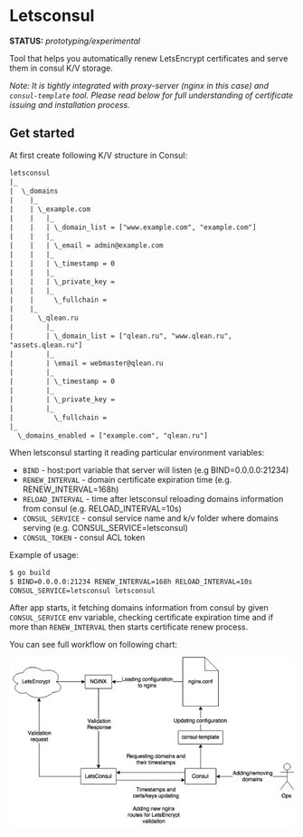 # Letsconsul

**STATUS:** *prototyping/experimental*

Tool that helps you automatically renew LetsEncrypt certificates and serve them in consul K/V storage.

*Note: It is tightly integrated with proxy-server (nginx in this case) and `consul-template` tool. Please read below for full understanding of certificate issuing and installation process.*

## Get started

At first create following K/V structure in Consul:

```
letsconsul
|_
|  \_domains
|    |_
|    | \_example.com
|    |   |_
|    |   | \_domain_list = ["www.example.com", "example.com"]
|    |   |_
|    |   | \_email = admin@example.com
|    |   |_
|    |   | \_timestamp = 0
|    |   |_
|    |   | \_private_key =
|    |   |_
|    |     \_fullchain =
|    |_
|      \_qlean.ru
|        |_
|        | \_domain_list = ["qlean.ru", "www.qlean.ru", "assets.qlean.ru"]
|        |_
|        | \email = webmaster@qlean.ru
|        |_
|        | \_timestamp = 0
|        |_
|        | \_private_key =
|        |_
|          \_fullchain =
|_
  \_domains_enabled = ["example.com", "qlean.ru"]
```

When letsconsul starting it reading particular environment variables:

- `BIND` - host:port variable that server will listen (e.g BIND=0.0.0.0:21234)
- `RENEW_INTERVAL` - domain certificate expiration time (e.g. RENEW_INTERVAL=168h)
- `RELOAD_INTERVAL` - time after letsconsul reloading domains information from consul (e.g. RELOAD_INTERVAL=10s)
- `CONSUL_SERVICE` - consul service name and  k/v folder where domains serving (e.g. CONSUL_SERVICE=letsconsul)
- `CONSUL_TOKEN` - consul ACL token

Example of usage:

```
$ go build
$ BIND=0.0.0.0:21234 RENEW_INTERVAL=168h RELOAD_INTERVAL=10s CONSUL_SERVICE=letsconsul letsconsul
```

After app starts, it fetching domains information from consul by given `CONSUL_SERVICE` env variable, checking certificate expiration time and if more than `RENEW_INTERVAL` then starts certificate renew process.

You can see full workflow on following chart:

![Workflow](workflow.png)

